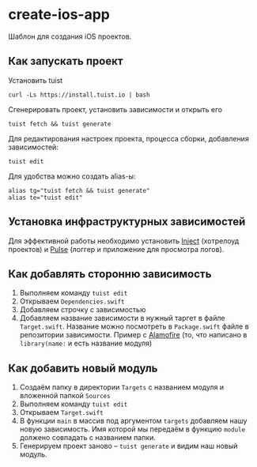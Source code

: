 # create-ios-app

Шаблон для создания iOS проектов. 

## Как запускать проект

Установить tuist
```
curl -Ls https://install.tuist.io | bash
```

Сгенерировать проект, установить зависимости и открыть его
```
tuist fetch && tuist generate 
```

Для редактирования настроек проекта, процесса сборки, добавления зависимостей:
```
tuist edit
```

Для удобства можно создать alias-ы:
```
alias tg="tuist fetch && tuist generate"
alias te="tuist edit"
```

## Установка инфраструктурных зависимостей

Для эффективной работы необходимо установить [Inject](https://github.com/krzysztofzablocki/Inject) (хотрелоуд проектов) и [Pulse](https://github.com/kean/Pulse) (логгер и приложение для просмотра логов).

## Как добавлять сторонню зависимость

1. Выполняем команду `tuist edit`
2. Открываем `Dependencies.swift`
3. Добавляем строчку с зависимостью
4. Добавляем название зависимости в нужный таргет в файле `Target.swift`. Название можно посмотреть в `Package.swift` файле в репозитории зависимости. Пример с [Alamofire](https://github.com/Alamofire/Alamofire/blob/master/Package.swift#L33) (то, что написано в `library(name:` и есть название модуля)

## Как добавить новый модуль

1. Создаём папку в директории `Targets` с названием модуля и вложенной папкой `Sources`
2. Выполняем команду `tuist edit`
3. Открываем `Target.swift`
4. В функции `main` в массив под аргументом `targets` добавляем нашу новую зависимость. Имя которой мы передаём в функцию `module` должено совпадать с названием папки.
5. Генерируем проект заново – `tuist generate` и видим наш новый модуль.
